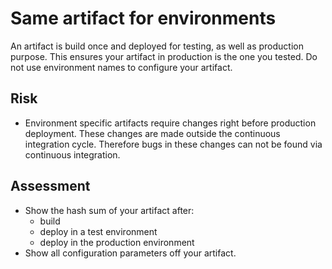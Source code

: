 # Same artifact for environments

An artifact is build once and deployed for testing, as well as production purpose. This ensures your artifact in production is the one you tested. Do not use environment names to configure your artifact.

## Risk

- Environment specific artifacts require changes right before production deployment. These changes are made outside the continuous integration cycle. Therefore bugs in these changes can not be found via continuous integration.

## Assessment

- Show the hash sum of your artifact after:
  - build
  - deploy in a test environment
  - deploy in the production environment
- Show all configuration parameters off your artifact.
